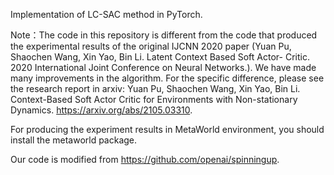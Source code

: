 Implementation of LC-SAC method in PyTorch.
 
Note：The code in this repository is different from the code that produced the experimental results of the 
original IJCNN 2020 paper (Yuan Pu, Shaochen Wang, Xin Yao, Bin Li. Latent Context Based Soft Actor-
Critic. 2020 International Joint Conference on Neural Networks.).
We have made many improvements in the algorithm. For the specific difference, please see the research report in arxiv:
Yuan Pu, Shaochen Wang, Xin Yao, Bin Li. Context-Based Soft Actor Critic for
Environments with Non-stationary Dynamics. https://arxiv.org/abs/2105.03310.

For producing the experiment results in MetaWorld environment, you should install the metaworld package.

Our code is modified from https://github.com/openai/spinningup.
